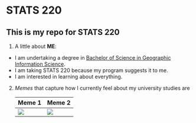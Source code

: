 # STATS 220

## This is my repo for STATS 220

1. A little about **ME**:

* I am undertaking a degree in [Bachelor of Science in Geographic Information Science](https://www.auckland.ac.nz/en/study/study-options/find-a-study-option/geographic-information-science/undergraduate/bsc-geographic-information-science-from-2019.html).
* I am taking STATS 220 because my program suggests it to me.
* I am interested in learning about everything.

2. *Memes* that capture how I currently feel about my university studies are

   | Meme 1 | Meme 2 |
   |---------|---------|
   ![](https://media.tenor.com/xafxUNhByM4AAAAM/kaito-data.gif) | ![](https://media.tenor.com/GHlFRgiXXdAAAAAj/school-college.gif) |
